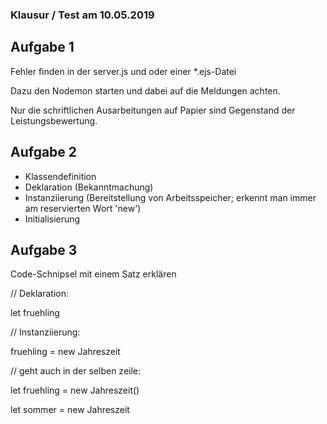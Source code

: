 ### Klausur /  Test am 10.05.2019

## Aufgabe 1

Fehler finden in der server.js und oder einer *.ejs-Datei

Dazu den Nodemon starten und dabei auf die Meldungen achten.

Nur die schriftlichen Ausarbeitungen auf Papier sind Gegenstand der Leistungsbewertung.

## Aufgabe 2

* Klassendefinition
* Deklaration (Bekanntmachung)
* Instanziierung (Bereitstellung von Arbeitsspeicher; erkennt man immer am reservierten Wort 'new')
* Initialisierung 

## Aufgabe 3
Code-Schnipsel mit einem Satz erklären

// Deklaration:

let fruehling

// Instanziierung:

fruehling = new Jahreszeit

// geht auch in der selben zeile:

let fruehling = new Jahreszeit()

let sommer = new Jahreszeit